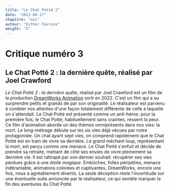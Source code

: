 ```yaml
---
title: "Le Chat Potté 2"
date: "2023-04-17"
chapitre: "oui"
auteur: "Esther Favroux"
weight: "3"
---
```


# Critique numéro 3

## Le Chat Potté 2 : la dernière quête, réalisé par Joel Crawford

*Le Chat Potté 2 : la dernière quête*, réalisé par Joel Crawford est un film de la production [DreamWorks Animation](https://www.dreamworks.com/) sorti en 2022. C'est un film qui a su surprendre petits et grands de par son originalité. Le réalisateur est parvenu à combler nos attentes d'une façon totalement différente de celle à laquelle on s'attendait. Le Chat Potté est présenté comme un anti-héros: pour la première fois, le Chat Potté, habituellement sans craintes, ressent la peur. Ce film d'animation aborde un des thèmes omniprésents dans nos vies: la mort. 
Le long-métrage débute sur les six vies déjà vécues par notre protagoniste. Un chat ayant sept vies, on comprend rapidement que le Chat Potté est en train de vivre sa dernière. Le grand méchant loup, représentant la mort, est perçu comme une menace. Le Chat Potté s'enfuit et décide de prendre sa retraite, mettant de côté ses envies de vivre pleinement sa dernière vie. Il est rattrapé par son dernier souhait: récupérer ses vies perdues grâce à une *étoile magique*. Embûches, folles péripéties, menace inébranlable, animatons colorées et captivantes, DreamWorks, encore une fois, nous a agréablement divertis. La seule déception reste l'incertitude sur une éventuelle suite annoncée par le réalisateur, ce qui semble marquer la fin des aventures du Chat Potté.